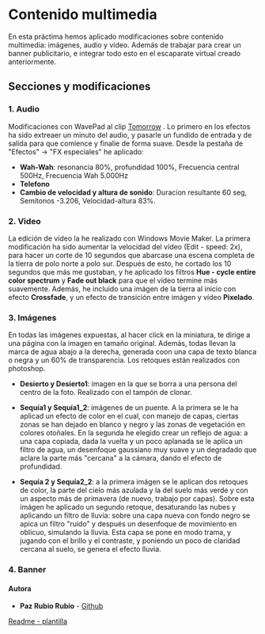 
# Contenido multimedia

En esta práctima hemos aplicado modificaciones sobre contenido multimedia: imágenes, audio y vídeo. Además de trabajar para crear un banner publicitario, e integrar todo esto en el escaparate virtual creado anteriormente.


## Secciones y modificaciones

### 1. Audio
Modificaciones con WavePad al clip [Tomorrow](https://www.bensound.com/royalty-free-music/track/tomorrow)
. Lo primero en los efectos ha sido extreaer un minuto del audio, y pasarle un fundido de entrada y de salida para que comience y finalie de forma suave. Desde la pestaña de "Efectos" -> "FX especiales" he aplicado:
+ **Wah-Wah**: resonancia 80%, profundidad 100%, Frecuencia central 500Hz, Frecuencia Wah 5.000Hz
+ **Telefono**
+ **Cambio de velocidad y altura de sonido**: Duracion resultante 60 seg, Semitonos -3.206, Velocidad-altura 83%.

### 2. Video
La edición de vídeo la he realizado con Windows Movie Maker. La primera modificación ha sido aumentar la velocidad del vídeo (Edit - speed: 2x), para hacer un corte de 10 segundos que abarcase una escena completa de la tierra de polo norte a polo sur. Después de esto, he cortado los 10 segundos que más me gustaban, y he aplicado los filtros **Hue - cycle entire color spectrum** y **Fade out black** para que el vídeo termine más suavemente. Además, he incluido una imágen de la tierra al inicio con efecto **Crossfade**, y un efecto de transición entre imágen y vídeo **Pixelado**.

### 3. Imágenes
En todas las imágenes expuestas, al hacer click en la miniatura, te dirige a una página con la imagen en tamaño original. Además, todas llevan la marca de agua abajo a la derecha, generada coon una capa de texto blanca o negra y un 60% de transparencia. Los retoques están realizados con photoshop.

+ **Desierto y Desierto1**: imagen en la que se borra a una persona del centro de la foto. Realizado con el tampón de clonar.

+ **Sequía1 y Sequía1_2**: imágenes de un puente. A la primera se le ha aplicad un efecto de color en el cual, con manejo de capas, ciertas zonas se han dejado en blanco y negro y las zonas de vegetación en colores otoñales. En la segunda he elegido crear un reflejo de agua: a una capa copiada, dada la vuelta y un poco aplanada se le aplica un filtro de agua, un desenfoque gaussiano muy suave y un degradado que aclare la parte más "cercana" a la cámara, dando el efecto de profundidad.

+ **Sequía 2 y Sequía2_2**: a la primera imágen se le aplican dos retoques de color, la parte del cielo más azulada y la del suelo más verde y con un aspecto más de primavera (de nuevo, trabajo por capas). Sobre esta imágen he aplicado un segundo retoque, desaturando las nubes y aplicando un filtro de lluvia: sobre una capa nueva con fondo negro se apica un filtro "ruido" y después un desenfoque de movimiento en oblicuo, simulando la lluvia. Esta capa se pone en modo trama, y jugando con el brillo y el contraste, y poniendo un poco de claridad cercana al suelo, se genera el efecto lluvia.

### 4. Banner



#### Autora

* **Paz Rubio Rubio** - [Github](https://github.com/LexaHunter)

[Readme - plantilla](https://gist.github.com/PurpleBooth/109311bb0361f32d87a2)
